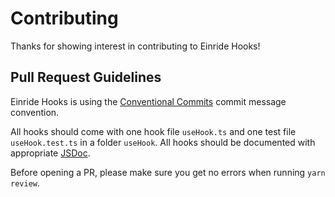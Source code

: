 # Contributing

Thanks for showing interest in contributing to Einride Hooks!

## Pull Request Guidelines

Einride Hooks is using the
[Conventional Commits](https://www.conventionalcommits.org/) commit message
convention.

All hooks should come with one hook file `useHook.ts` and one test file
`useHook.test.ts` in a folder `useHook`. All hooks should be documented with
appropriate [JSDoc](https://jsdoc.app/).

Before opening a PR, please make sure you get no errors when running
`yarn review`.

